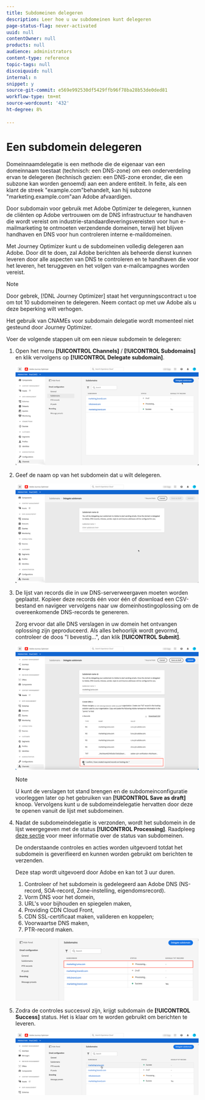 ```yaml
---
title: Subdomeinen delegeren
description: Leer hoe u uw subdomeinen kunt delegeren
page-status-flag: never-activated
uuid: null
contentOwner: null
products: null
audience: administrators
content-type: reference
topic-tags: null
discoiquuid: null
internal: n
snippet: y
source-git-commit: e569e992530df5429ffb96f78ba28b53de0ded81
workflow-type: tm+mt
source-wordcount: '432'
ht-degree: 8%

---
```



# Een subdomein delegeren

Domeinnaamdelegatie is een methode die de eigenaar van een domeinnaam toestaat (technisch: een DNS-zone) om een onderverdeling ervan te delegeren (technisch gezien: een DNS-zone eronder, die een subzone kan worden genoemd) aan een andere entiteit. In feite, als een klant de streek &quot;example.com&quot;behandelt, kan hij subzone &quot;marketing.example.com&quot;aan Adobe afvaardigen.

Door subdomain voor gebruik met Adobe Optimizer te delegeren, kunnen de cliënten op Adobe vertrouwen om de DNS infrastructuur te handhaven die wordt vereist om industrie-standaardleveringsvereisten voor hun e-mailmarketing te ontmoeten verzendende domeinen, terwijl het blijven handhaven en DNS voor hun controleren
interne e-maildomeinen.

Met Journey Optimizer kunt u de subdomeinen volledig delegeren aan Adobe. Door dit te doen, zal Adobe berichten als beheerde dienst kunnen leveren door alle aspecten van DNS te controleren en te handhaven die voor het leveren, het teruggeven en het volgen van e-mailcampagnes worden vereist.

>[!NOTE]
>
>Door gebrek, [!DNL Journey Optimizer] staat het vergunningscontract u toe om tot 10 subdomeinen te delegeren. Neem contact op met uw Adobe als u deze beperking wilt verhogen.
>
>Het gebruik van CNAMEs voor subdomain delegatie wordt momenteel niet gesteund door Journey Optimizer.

Voer de volgende stappen uit om een nieuw subdomein te delegeren:

1. Open het menu **[!UICONTROL Channels]** / **[!UICONTROL Subdomains]** en klik vervolgens op **[!UICONTROL Delegate subdomain]**.

   ![](../assets/subdomain-delegate.png)

1. Geef de naam op van het subdomein dat u wilt delegeren.

   ![](../assets/subdomain-name.png)

1. De lijst van records die in uw DNS-serverweergaven moeten worden geplaatst. Kopieer deze records één voor één of download een CSV-bestand en navigeer vervolgens naar uw domeinhostingoplossing om de overeenkomende DNS-records te genereren.

   Zorg ervoor dat alle DNS verslagen in uw domein het ontvangen oplossing zijn geproduceerd. Als alles behoorlijk wordt gevormd, controleer de doos &quot;I bevestig...&quot;, dan klik **[!UICONTROL Submit]**.

   ![](../assets/subdomain-submit.png)

   >[!NOTE]
   >
   >U kunt de verslagen tot stand brengen en de subdomeinconfiguratie voorleggen later op het gebruiken van **[!UICONTROL Save as draft]** knoop. Vervolgens kunt u de subdomeindelegatie hervatten door deze te openen vanuit de lijst met subdomeinen.

1. Nadat de subdomeindelegatie is verzonden, wordt het subdomein in de lijst weergegeven met de status **[!UICONTROL Processing]**. Raadpleeg [deze sectie](access-subdomains.md) voor meer informatie over de status van subdomeinen.

   De onderstaande controles en acties worden uitgevoerd totdat het subdomein is geverifieerd en kunnen worden gebruikt om berichten te verzenden.

   Deze stap wordt uitgevoerd door Adobe en kan tot 3 uur duren.

   1. Controleer of het subdomein is gedelegeerd aan Adobe DNS (NS-record, SOA-record, Zone-instelling, eigendomsrecord).
   1. Vorm DNS voor het domein,
   1. URL&#39;s voor bijhouden en spiegelen maken,
   1. Providing CDN Cloud Front,
   1. CDN SSL-certificaat maken, valideren en koppelen;
   1. Voorwaartse DNS maken,
   1. PTR-record maken.

   ![](../assets/subdomain-processing.png)

1. Zodra de controles succesvol zijn, krijgt subdomain de **[!UICONTROL Success]** status. Het is klaar om te worden gebruikt om berichten te leveren.

   <!-- later on, users will be notified in Pulse -->

   ![](../assets/subdomain-notification.png)


